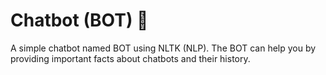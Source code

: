 # Chatbot (BOT) 🤖
A simple chatbot named BOT using NLTK (NLP). The BOT can help you by providing important facts about chatbots and their history.
